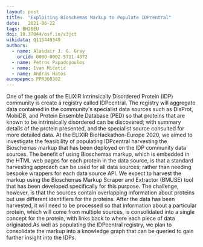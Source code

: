 ```yaml
---
layout: post
title:  "Exploiting Bioschemas Markup to Populate IDPcentral"
date:   2021-06-22
tags: BH20EU
doi: 10.37044/osf.io/v3jct
wikidata: Q115449349
authors:
  - name: Alasdair J. G. Gray
    orcid: 0000-0002-5711-4872
  - name: Petros Papadopoulos
  - name: Ivan Mičetić
  - name: András Hatos
europepmc: PPR360382
---
```


One of the goals of the ELIXIR Intrinsically Disordered Protein (IDP) community is create a registry called IDPcentral. The registry will aggregate data contained in the community's specialist data sources such as DisProt, MobiDB, and Protein Ensemble Database (PED) so that proteins that are known to be intrinsically disordered can be discovered; with summary details of the protein presented, and the specialist source consulted for more detailed data. At the ELIXIR BioHackathon-Europe 2020, we aimed to investigate the feasibility of populating IDPcentral harvesting the Bioschemas markup that has been deployed on the IDP community data sources. The benefit of using Bioschemas markup, which is embedded in the HTML web pages for each protein in the data source, is that a standard harvesting approach can be used for all data sources; rather than needing bespoke wrappers for each data source API. We expect to harvest the markup using the Bioschemas Markup Scraper and Extractor (BMUSE) tool that has been developed specifically for this purpose. The challenge, however, is that the sources contain overlapping information about proteins but use different identifiers for the proteins. After the data has been harvested, it will need to be processed so that information about a particular protein, which will come from multiple sources, is consolidated into a single concept for the protein, with links back to where each piece of data originated.As well as populating the IDPcentral registry, we plan to consolidate the markup into a knowledge graph that can be queried to gain further insight into the IDPs.

